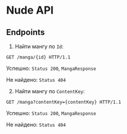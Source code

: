 # Nude API

## Endpoints

1. Найти мангу по `Id`:

```http
GET /manga/{id} HTTP/1.1
```

Успешно: `Status 200`, `MangaResponse`

Не найдено: `Status 404`

2. Найти мангу по `ContentKey`:

```http
GET /manga?contentKey={contentKey} HTTP/1.1
```

Успешно: `Status 200`, `MangaResponse`

Не найдено: `Status 404`
